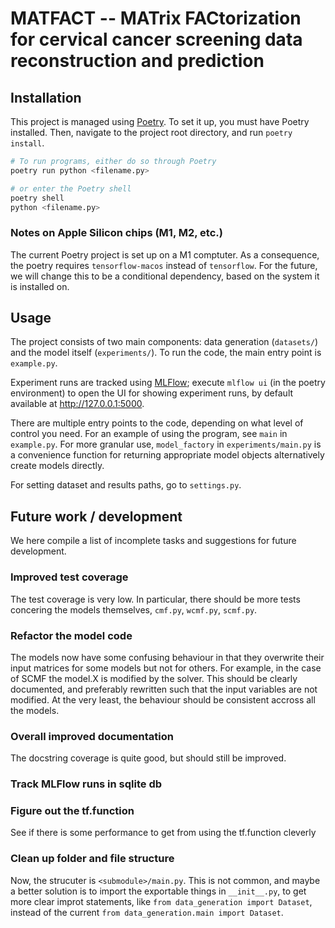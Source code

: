 # MATFACT -- MATrix FACtorization for cervical cancer screening data reconstruction and prediction

## Installation
This project is managed using [Poetry](https://python-poetry.org/).
To set it up, you must have Poetry installed.
Then, navigate to the project root directory, and run `poetry install`.

```python
# To run programs, either do so through Poetry
poetry run python <filename.py>

# or enter the Poetry shell
poetry shell
python <filename.py>
```

### Notes on Apple Silicon chips (M1, M2, etc.)
The current Poetry project is set up on a M1 comptuter.
As a consequence, the poetry requires `tensorflow-macos` instead of `tensorflow`.
For the future, we will change this to be a conditional dependency, based on the system it is installed on.

## Usage
The project consists of two main components: data generation (`datasets/`) and the model itself (`experiments/`).
To run the code, the main entry point is `example.py`.

Experiment runs are tracked using [MLFlow](https://mlflow.org/); execute `mlflow ui` (in the poetry environment) to open the UI for showing experiment runs, by default available at http://127.0.0.1:5000.

There are multiple entry points to the code, depending on what level of control you need.
For an example of using the program, see `main` in `example.py`.
For more granular use, `model_factory` in `experiments/main.py` is a convenience function for returning appropriate model objects alternatively create models directly.

For setting dataset and results paths, go to `settings.py`.


## Future work / development
We here compile a list of incomplete tasks and suggestions for future development.

### Improved test coverage
The test coverage is very low.
In particular, there should be more tests concering the models themselves, `cmf.py`, `wcmf.py`, `scmf.py`.

### Refactor the model code
The models now have some confusing behaviour in that they overwrite their input matrices for some models but not for others.
For example, in the case of SCMF the model.X is modified by the solver.
This should be clearly documented, and preferably rewritten such that the input variables are not modified.
At the very least, the behaviour should be consistent accross all the models.

### Overall improved documentation
The docstring coverage is quite good, but should still be improved.

### Track MLFlow runs in sqlite db

### Figure out the tf.function
See if there is some performance to get from using the tf.function cleverly

### Clean up folder and file structure
Now, the strucuter is `<submodule>/main.py`.
This is not common, and maybe a better solution is to import the exportable things in `__init__.py`, to get more clear improt statements, like `from data_generation import Dataset`, instead of the current `from data_generation.main import Dataset`.
